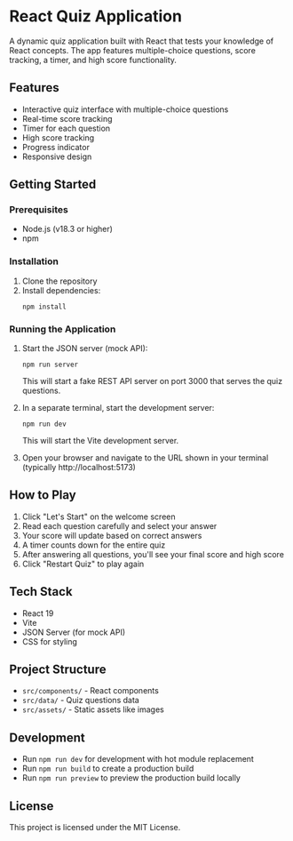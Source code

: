 # React Quiz Application

A dynamic quiz application built with React that tests your knowledge of React concepts. The app features multiple-choice questions, score tracking, a timer, and high score functionality.

## Features

- Interactive quiz interface with multiple-choice questions
- Real-time score tracking
- Timer for each question
- High score tracking
- Progress indicator
- Responsive design

## Getting Started

### Prerequisites

- Node.js (v18.3 or higher)
- npm

### Installation

1. Clone the repository
2. Install dependencies:
   ```
   npm install
   ```

### Running the Application

1. Start the JSON server (mock API):

   ```
   npm run server
   ```

   This will start a fake REST API server on port 3000 that serves the quiz questions.

2. In a separate terminal, start the development server:

   ```
   npm run dev
   ```

   This will start the Vite development server.

3. Open your browser and navigate to the URL shown in your terminal (typically http://localhost:5173)

## How to Play

1. Click "Let's Start" on the welcome screen
2. Read each question carefully and select your answer
3. Your score will update based on correct answers
4. A timer counts down for the entire quiz
5. After answering all questions, you'll see your final score and high score
6. Click "Restart Quiz" to play again

## Tech Stack

- React 19
- Vite
- JSON Server (for mock API)
- CSS for styling

## Project Structure

- `src/components/` - React components
- `src/data/` - Quiz questions data
- `src/assets/` - Static assets like images

## Development

- Run `npm run dev` for development with hot module replacement
- Run `npm run build` to create a production build
- Run `npm run preview` to preview the production build locally

## License

This project is licensed under the MIT License.
